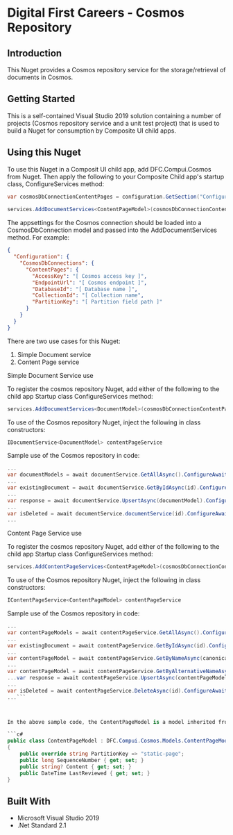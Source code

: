 # Digital First Careers - Cosmos Repository

## Introduction

This Nuget provides a Cosmos repository service for the storage/retrieval of documents in Cosmos.

## Getting Started

This is a self-contained Visual Studio 2019 solution containing a number of projects (Cosmos repository service and a unit test project) that is used to build a Nuget for consumption by Composite UI child apps.

## Using this Nuget

To use this Nuget in a Composit UI child app, add DFC.Compui.Cosmos from Nuget. Then apply the following to your Composite Child app's startup class, ConfigureServices method:

```c#
var cosmosDbConnectionContentPages = configuration.GetSection("Configuration:CosmosDbConnections:ContentPages").Get<CosmosDbConnection>();
            
services.AddDocumentServices<ContentPageModel>(cosmosDbConnectionContentPages, env.IsDevelopment());
```

The appsettings for the Cosmos connection should be loaded into a CosmosDbConnection model and passed into the AddDocumentServices method. For example:

```json
{
  "Configuration": {
    "CosmosDbConnections": {
      "ContentPages": {
        "AccessKey": "[ Cosmos access key ]",
        "EndpointUrl": "[ Cosmos endpoint ]",
        "DatabaseId": "[ Database name ]",
        "CollectionId": "[ Collection name",
        "PartitionKey": "[ Partition field path ]"
      }
    }
  }
}
```

There are two use cases for this Nuget:

1. Simple Document service
2. Content Page service

Simple Document Service use

To register the cosmos repository Nuget, add either of the following to the child app Startup class ConfigureServices method:

```c#
services.AddDocumentServices<DocumentModel>(cosmosDbConnectionContentPages, env.IsDevelopment());
```

To use of the Cosmos repository Nuget, inject the following in class constructors:

```c#
IDocumentService<DocumentModel> contentPageService
```

Sample use of the Cosmos repository in code:

```c#
...
var documentModels = await documentService.GetAllAsync().ConfigureAwait(false);
...
var existingDocument = await documentService.GetByIdAsync(id).ConfigureAwait(false);
...
var response = await documentService.UpsertAsync(documentModel).ConfigureAwait(false);
...
var isDeleted = await documentService.documentService(id).ConfigureAwait(false);
...
```

Content Page Service use

To register the cosmos repository Nuget, add either of the following to the child app Startup class ConfigureServices method:

```c#
services.AddContentPageServices<ContentPageModel>(cosmosDbConnectionContentPages, env.IsDevelopment());
```

To use of the Cosmos repository Nuget, inject the following in class constructors:

```c#
IContentPageService<ContentPageModel> contentPageService
```

Sample use of the Cosmos repository in code:

```c#
...
var contentPageModels = await contentPageService.GetAllAsync().ConfigureAwait(false);
...
var existingDocument = await contentPageService.GetByIdAsync(id).ConfigureAwait(false);
...
var contentPageModel = await contentPageService.GetByNameAsync(canonicalName).ConfigureAwait(false);
...
var contentPageModel = await contentPageService.GetByAlternativeNameAsync(alternativeName).ConfigureAwait(false);
...var response = await contentPageService.UpsertAsync(contentPageModel).ConfigureAwait(false);
...
var isDeleted = await contentPageService.DeleteAsync(id).ConfigureAwait(false);
...```



In the above sample code, the ContentPageModel is a model inherited from the DFC.Compui.Cosmos.Models.ContentPageModel as follows:

```c#
public class ContentPageModel : DFC.Compui.Cosmos.Models.ContentPageModel
{
    public override string PartitionKey => "static-page";
    public long SequenceNumber { get; set; }
    public string? Content { get; set; }
    public DateTime LastReviewed { get; set; }
}
```
## Built With

* Microsoft Visual Studio 2019
* .Net Standard 2.1
